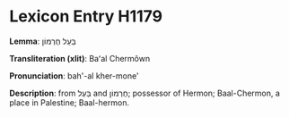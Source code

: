 # Lexicon Entry H1179

**Lemma**: בַּעַל חֶרְמוֹן

**Transliteration (xlit)**: Baʻal Chermôwn

**Pronunciation**: bah'-al kher-mone'

**Description**:
from בַּעַל and חֶרְמוֹן; possessor of Hermon; Baal-Chermon, a place in Palestine; Baal-hermon.
